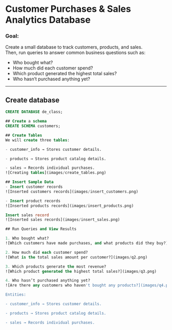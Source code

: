 # Customer Purchases & Sales Analytics Database

### Goal:
Create a small database to track customers, products, and sales.  
Then, run queries to answer common business questions such as:
- Who bought what?
- How much did each customer spend?
- Which product generated the highest total sales?
- Who hasn’t purchased anything yet?

---
## Create database
```sql
CREATE DATABASE de_class;

## Create a schema
CREATE SCHEMA customers;

## Create Tables
We will create three tables:

- customer_info → Stores customer details.

- products → Stores product catalog details.

- sales → Records individual purchases.
![Creating tables](images/create_tables.png)

## Insert Sample Data
- Insert customer records
![Inserted customers records](images/insert_customers.png)

- Insert product records
![Inserted products records](images/insert_products.png)

Insert sales record
![Inserted sales records](images/insert_sales.png)

## Run Queries and View Results

1. Who bought what?
![Which customers have made purchases, and what products did they buy?](images/q1.png)

2. How much did each customer spend?
![What is the total sales amount per customer?](images/q2.png)

3. Which products generate the most revenue?
![Which product generated the highest total sales?](images/q3.png)

4. Who hasn’t purchased anything yet?
![Are there any customers who haven't bought any products?](images/q4.png)

Entities:

- customer_info → Stores customer details.

- products → Stores product catalog details.

- sales → Records individual purchases.
